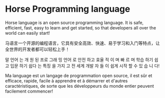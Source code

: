 # Horse Programming language


Horse language is an open source programming language. It is safe, efficient, fast, easy to learn and get started, so that developers all over the world can easily start!

马语言一个开源的编程语言，它具有安全高效、快速、易于学习和入门等特点，让全世界的开发者都可以轻松上手！

말 언어 는 개 원 된 프로 그래 밍 언어 로 안전 하고 효율 적 이 며 빠 르 며 학습 하기 쉽 고 입문 하기 쉽다 는 특징 을 가지 고 전 세계 개발 자 들 이 쉽게 시작 할 수 있 습 니 다!

Ma language est un langage de programmation open source, il est sûr et efficace, rapide, facile à apprendre et à démarrer et d'autres caractéristiques, de sorte que les développeurs du monde entier peuvent facilement commencer!
